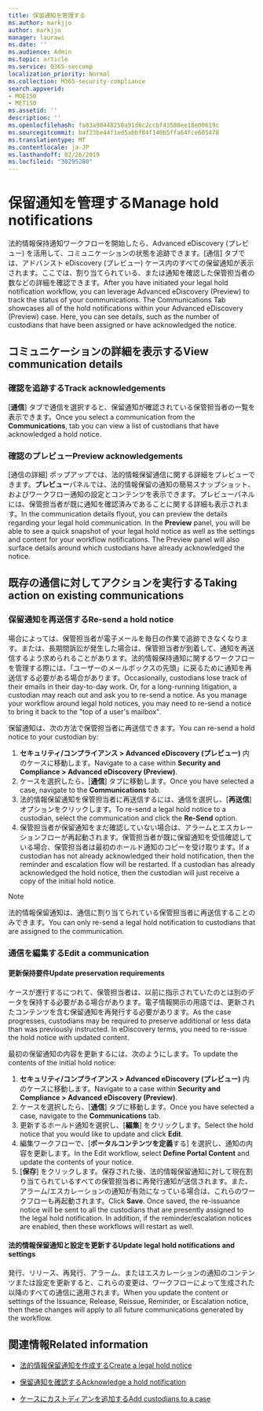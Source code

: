 ```yaml
---
title: 保留通知を管理する
ms.author: markjjo
author: markjjo
manager: laurawi
ms.date: ''
ms.audience: Admin
ms.topic: article
ms.service: O365-seccomp
localization_priority: Normal
ms.collection: M365-security-compliance
search.appverid:
- MOE150
- MET150
ms.assetid: ''
description: ''
ms.openlocfilehash: fa83a90448250a91d6c2ccbf43588ee18e00619c
ms.sourcegitcommit: baf23be44f1ed5abbf84f140b5ffa64fce605478
ms.translationtype: MT
ms.contentlocale: ja-JP
ms.lasthandoff: 02/26/2019
ms.locfileid: "30295280"
---
```

# <a name="manage-hold-notifications"></a><span data-ttu-id="ab6de-102">保留通知を管理する</span><span class="sxs-lookup"><span data-stu-id="ab6de-102">Manage hold notifications</span></span>

<span data-ttu-id="ab6de-p101">法的情報保持通知ワークフローを開始したら、Advanced eDiscovery (プレビュー) を活用して、コミュニケーションの状態を追跡できます。[通信] タブでは、アドバンスト eDiscovery (プレビュー) ケース内のすべての保留通知が表示されます。ここでは、割り当てられている、または通知を確認した保管担当者の数などの詳細を確認できます。</span><span class="sxs-lookup"><span data-stu-id="ab6de-p101">After you have initiated your legal hold notification workflow, you can leverage  Advanced eDiscovery (Preview) to track the status of your communications. The Communications Tab showcases all of the hold notifications within your Advanced eDiscovery (Preview) case. Here, you can see details, such as the number of custodians that have been assigned or have acknowledged the notice.</span></span>

## <a name="view-communication-details"></a><span data-ttu-id="ab6de-106">コミュニケーションの詳細を表示する</span><span class="sxs-lookup"><span data-stu-id="ab6de-106">View communication details</span></span>

### <a name="track-acknowledgements"></a><span data-ttu-id="ab6de-107">確認を追跡する</span><span class="sxs-lookup"><span data-stu-id="ab6de-107">Track acknowledgements</span></span>

<span data-ttu-id="ab6de-108">[**通信**] タブで通信を選択すると、保留通知が確認されている保管担当者の一覧を表示できます。</span><span class="sxs-lookup"><span data-stu-id="ab6de-108">Once you select a communication from the **Communications**, tab you can view a list of custodians that have acknowledged a hold notice.</span></span> 

### <a name="preview-acknowledgements"></a><span data-ttu-id="ab6de-109">確認のプレビュー</span><span class="sxs-lookup"><span data-stu-id="ab6de-109">Preview acknowledgements</span></span>

<span data-ttu-id="ab6de-p102">[通信の詳細] ポップアップでは、法的情報保留通信に関する詳細をプレビューできます。**プレビュー**パネルでは、法的情報保留の通知の簡易スナップショット、およびワークフロー通知の設定とコンテンツを表示できます。プレビューパネルには、保管担当者が既に通知を確認済みであることに関する詳細も表示されます。</span><span class="sxs-lookup"><span data-stu-id="ab6de-p102">In the communication details flyout, you can preview the details regarding your legal hold communication. In the **Preview** panel, you will be able to see a quick snapshot of your legal hold notice as well as the settings and content for your workflow notifications. The Preview panel will also surface details around which custodians have already acknowledged the notice.</span></span>

## <a name="taking-action-on-existing-communications"></a><span data-ttu-id="ab6de-113">既存の通信に対してアクションを実行する</span><span class="sxs-lookup"><span data-stu-id="ab6de-113">Taking action on existing communications</span></span>

### <a name="re-send-a-hold-notice"></a><span data-ttu-id="ab6de-114">保留通知を再送信する</span><span class="sxs-lookup"><span data-stu-id="ab6de-114">Re-send a hold notice</span></span>

<span data-ttu-id="ab6de-p103">場合によっては、保管担当者が電子メールを毎日の作業で追跡できなくなります。または、長期間訴訟が発生した場合は、保管担当者が到着して、通知を再送信するよう求められることがあります。法的情報保持通知に関するワークフローを管理する際には、「ユーザーのメールボックスの先頭」に戻るために通知を再送信する必要がある場合があります。</span><span class="sxs-lookup"><span data-stu-id="ab6de-p103">Occasionally, custodians lose track of their emails in their day-to-day work. Or, for a long-running litigation, a custodian may reach out and ask you to re-send a notice. As you manage your workflow around legal hold notices, you may need to re-send a notice to bring it back to the "top of a user's mailbox".</span></span>

<span data-ttu-id="ab6de-118">保留通知は、次の方法で保管担当者に再送信できます。</span><span class="sxs-lookup"><span data-stu-id="ab6de-118">You can re-send a hold notice to your custodian by:</span></span>
1. <span data-ttu-id="ab6de-119">**セキュリティ/コンプライアンス > Advanced eDiscovery (プレビュー)** 内のケースに移動します。</span><span class="sxs-lookup"><span data-stu-id="ab6de-119">Navigate to a case within **Security and Compliance > Advanced eDiscovery (Preview)**.</span></span>
2. <span data-ttu-id="ab6de-120">ケースを選択したら、[**通信**] タブに移動します。</span><span class="sxs-lookup"><span data-stu-id="ab6de-120">Once you have selected a case, navigate to the **Communications** tab.</span></span>
3. <span data-ttu-id="ab6de-121">法的情報保留通知を保管担当者に再送信するには、通信を選択し、[**再送信**] オプションをクリックします。</span><span class="sxs-lookup"><span data-stu-id="ab6de-121">To re-send a legal hold notice to a custodian, select the communication and click the **Re-Send** option.</span></span>
4. <span data-ttu-id="ab6de-p104">保管担当者が保留通知をまだ確認していない場合は、アラームとエスカレーションフローが再起動されます。保管担当者が既に保留通知を受信確認している場合、保管担当者は最初のホールド通知のコピーを受け取ります。</span><span class="sxs-lookup"><span data-stu-id="ab6de-p104">If a custodian has not already acknowledged their hold notification, then the reminder and escalation flow will be restarted. If a custodian has already acknowledged the hold notice, then the custodian will just receive a copy of the initial hold notice.</span></span>

> [!NOTE]
> <span data-ttu-id="ab6de-124">法的情報保留通知は、通信に割り当てられている保管担当者に再送信することのみできます。</span><span class="sxs-lookup"><span data-stu-id="ab6de-124">You can only re-send a legal hold notification to custodians that are assigned to the communication.</span></span> 

### <a name="edit-a-communication"></a><span data-ttu-id="ab6de-125">通信を編集する</span><span class="sxs-lookup"><span data-stu-id="ab6de-125">Edit a communication</span></span>

#### <a name="update-preservation-requirements"></a><span data-ttu-id="ab6de-126">更新保持要件</span><span class="sxs-lookup"><span data-stu-id="ab6de-126">Update preservation requirements</span></span>
  
<span data-ttu-id="ab6de-p105">ケースが進行するにつれて、保管担当者は、以前に指示されていたのとは別のデータを保持する必要がある場合があります。電子情報開示の用語では、更新されたコンテンツを含む保留通知を再発行する必要があります。</span><span class="sxs-lookup"><span data-stu-id="ab6de-p105">As the case progresses, custodians may be required to preserve additional or less data than was previously instructed. In eDiscovery terms, you need to re-issue the hold notice with updated content.</span></span>

<span data-ttu-id="ab6de-129">最初の保留通知の内容を更新するには、次のようにします。</span><span class="sxs-lookup"><span data-stu-id="ab6de-129">To update the contents of the initial hold notice:</span></span>

1. <span data-ttu-id="ab6de-130">**セキュリティ/コンプライアンス > Advanced eDiscovery (プレビュー)** 内のケースに移動します。</span><span class="sxs-lookup"><span data-stu-id="ab6de-130">Navigate to a case within **Security and Compliance > Advanced eDiscovery (Preview)**.</span></span>
2. <span data-ttu-id="ab6de-131">ケースを選択したら、[**通信**] タブに移動します。</span><span class="sxs-lookup"><span data-stu-id="ab6de-131">Once you have selected a case, navigate to the **Communications** tab.</span></span>
3. <span data-ttu-id="ab6de-132">更新するホールド通知を選択し、[**編集**] をクリックします。</span><span class="sxs-lookup"><span data-stu-id="ab6de-132">Select the hold notice that you would like to update and click **Edit**.</span></span>
4. <span data-ttu-id="ab6de-133">編集ワークフローで、[**ポータルコンテンツを定義**する] を選択し、通知の内容を更新します。</span><span class="sxs-lookup"><span data-stu-id="ab6de-133">In the Edit workflow, select **Define Portal Content** and update the contents of your notice.</span></span> 
5. <span data-ttu-id="ab6de-p106">[**保存**] をクリックします。保存された後、法的情報保留通知に対して現在割り当てられているすべての保管担当者に再発行通知が送信されます。また、アラーム/エスカレーションの通知が有効になっている場合は、これらのワークフローも再起動されます。</span><span class="sxs-lookup"><span data-stu-id="ab6de-p106">Click **Save**. Once saved, the re-issuance notice will be sent to all the custodians that are presently assigned to the legal hold notification. In addition, if the reminder/escalation notices are enabled, then these workflows will restart as well.</span></span> 


#### <a name="update-legal-hold-notifications-and-settings"></a><span data-ttu-id="ab6de-137">法的情報保留通知と設定を更新する</span><span class="sxs-lookup"><span data-stu-id="ab6de-137">Update legal hold notifications and settings</span></span>

<span data-ttu-id="ab6de-138">発行、リリース、再発行、アラーム、またはエスカレーションの通知のコンテンツまたは設定を更新すると、これらの変更は、ワークフローによって生成された以降のすべての通信に適用されます。</span><span class="sxs-lookup"><span data-stu-id="ab6de-138">When you update the content or settings of the Issuance, Release, Reissue, Reminder, or Escalation notice, then these changes will apply to all future communications generated by the workflow.</span></span>

## <a name="related-information"></a><span data-ttu-id="ab6de-139">関連情報</span><span class="sxs-lookup"><span data-stu-id="ab6de-139">Related information</span></span> 

- [<span data-ttu-id="ab6de-140">法的情報保留通知を作成する</span><span class="sxs-lookup"><span data-stu-id="ab6de-140">Create a legal hold notice</span></span>](create-hold-notification.md)
    
- [<span data-ttu-id="ab6de-141">保留通知を確認する</span><span class="sxs-lookup"><span data-stu-id="ab6de-141">Acknowledge a hold notification</span></span>](acknowledge-hold-notification.md)
    
- [<span data-ttu-id="ab6de-142">ケースにカストディアンを追加する</span><span class="sxs-lookup"><span data-stu-id="ab6de-142">Add custodians to a case</span></span>](add-custodians-to-case.md)